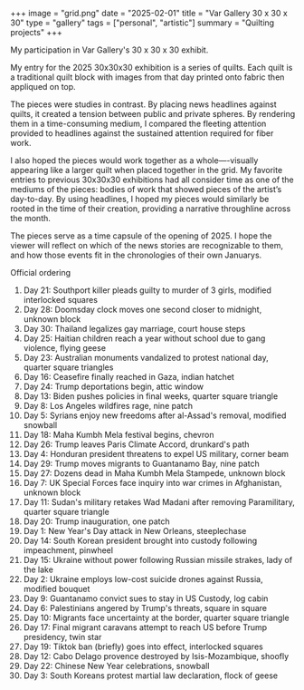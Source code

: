 +++
image = "grid.png"
date = "2025-02-01"
title = "Var Gallery 30 x 30 x 30"
type = "gallery"
tags = ["personal", "artistic"]
summary = "Quilting projects"
+++

My participation in Var Gallery's 30 x 30 x 30 exhibit. 

My entry for the 2025 30x30x30 exhibition is a series of quilts. Each quilt is a traditional quilt block with images from that day printed onto fabric then appliqued on top.

The pieces were studies in contrast. By placing news headlines against quilts, it created a tension between public and private spheres. By rendering them in a time-consuming medium, I compared the fleeting attention provided to headlines against the sustained attention required for fiber work.

I also hoped the pieces would work together as a whole—-visually appearing like a larger quilt when placed together in the grid. My favorite entries to previous 30x30x30 exhibitions had all consider time as one of the mediums of the pieces: bodies of work that showed pieces of the artist’s day-to-day. By using headlines, I hoped my pieces would similarly be rooted in the time of their creation, providing a narrative throughline across the month.

The pieces serve as a time capsule of the opening of 2025. I hope the viewer will reflect on which of the news stories are recognizable to them, and how those events fit in the chronologies of their own Januarys.


Official ordering
1. Day 21: Southport killer pleads guilty to murder of 3 girls, modified interlocked squares 
2. Day 28: Doomsday clock moves one second closer to midnight, unknown block
3. Day 30: Thailand legalizes gay marriage, court house steps 
4. Day 25: Haitian children reach a year without school due to gang violence, flying geese 
5. Day 23: Australian monuments vandalized to protest national day, quarter square triangles 
6. Day 16: Ceasefire finally reached in Gaza, indian hatchet 
7. Day 24: Trump deportations begin, attic window 
8. Day 13: Biden pushes policies in final weeks, quarter square triangle
9. Day 8: Los Angeles wildfires rage, nine patch 
10. Day 5: Syrians enjoy new freedoms after al-Assad's removal, modified snowball 
11. Day 18: Maha Kumbh Mela festival begins, chevron 
12. Day 26: Trump leaves Paris Climate Accord, drunkard's path 
13. Day 4: Honduran president threatens to expel US military, corner beam 
14. Day 29: Trump moves migrants to Guantanamo Bay, nine patch 
15. Day 27: Dozens dead in Maha Kumbh Mela Stampede, unknown block 
16. Day 7: UK Special Forces face inquiry into war crimes in Afghanistan, unknown block 
17. Day 11: Sudan's military retakes Wad Madani after removing Paramilitary, quarter square triangle
18. Day 20: Trump inauguration, one patch 
19. Day 1: New Year's Day attack in New Orleans, steeplechase 
20. Day 14: South Korean president brought into custody following impeachment, pinwheel 
21. Day 15: Ukraine without power following Russian missile strakes, lady of the lake 
22. Day 2: Ukraine employs low-cost suicide drones against Russia, modified bouquet 
23. Day 9: Guantanamo convict sues to stay in US Custody, log cabin 
24. Day 6: Palestinians angered by Trump's threats, square in square 
25. Day 10: Migrants face uncertainty at the border, quarter square triangle
26. Day 17: Final migrant caravans attempt to reach US before Trump presidency, twin star 
27. Day 19: Tiktok ban (briefly) goes into effect, interlocked squares  
28. Day 12: Cabo Delago provence destroyed by Isis-Mozambique, shoofly
29. Day 22: Chinese New Year celebrations, snowball 
30. Day 3: South Koreans protest martial law declaration, flock of geese

